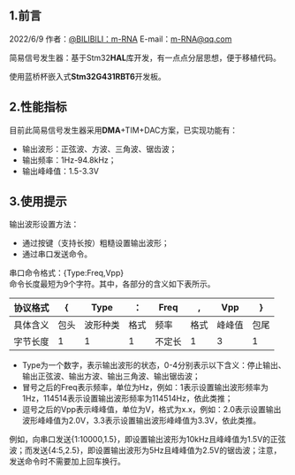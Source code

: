## 1.前言
2022/6/9  作者：[@BILIBILI：m-RNA](https://space.bilibili.com/41224928  "@BILIBILI：m-RNA 个人主页")    E-mail：m-RNA@qq.com      

 简易信号发生器：基于Stm32**HAL**库开发，有一点点分层思想，便于移植代码。

使用蓝桥杯嵌入式**Stm32G431RBT6**开发板。

## 2.性能指标
目前此简易信号发生器采用**DMA**+TIM+DAC方案，已实现功能有：
- 输出波形：正弦波、方波、三角波、锯齿波；
- 输出频率：1Hz-94.8kHz；
- 输出峰峰值：1.5-3.3V

## 3.使用提示
输出波形设置方法：
- 通过按键（支持长按）粗糙设置输出波形；
- 通过串口发送命令。 

串口命令格式：{Type:Freq,Vpp}  
命令长度最短为9个字符。其中，各部分的含义如下表所示。  

| 协议格式 | {    | Type     | ：   | Freq   | ,    | Vpp    | }    |
| -------- | ---- | -------- | ---- | ------ | ---- | ------ | ---- |
| 具体含义 | 包头 | 波形种类 | 格式 | 频率   | 格式 | 峰峰值 | 包尾 |
| 字节长度 | 1    | 1        | 1    | 不定长 | 1    | 3      | 1    |

- Type为一个数字，表示输出波形的状态，0-4分别表示以下含义：停止输出、输出正弦波、输出方波、输出三角波、输出锯齿波；  
- 冒号之后的Freq表示频率，单位为Hz，例如：1表示设置输出波形频率为1Hz，114514表示设置输出波形频率为114514Hz，依此类推；  
- 逗号之后的Vpp表示峰峰值，单位为V，格式为x.x，例如：2.0表示设置输出波形峰峰值为2.0V，3.3表示设置输出波形峰峰值为3.3V，依此类推。  

例如，向串口发送{1:10000,1.5}，即设置输出波形为10kHz且峰峰值为1.5V的正弦波；而发送{4:5,2.5}，即设置输出波形为5Hz且峰峰值为2.5V的锯齿波；注意，发送命令时不需要加上回车换行。

